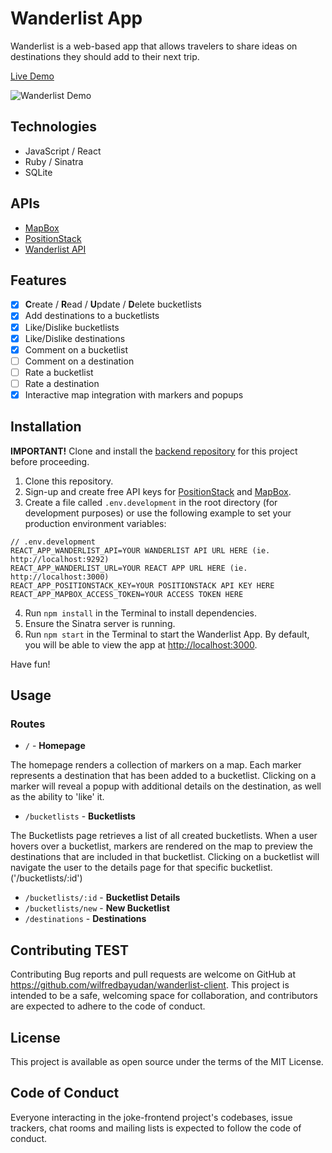 # Wanderlist App

Wanderlist is a web-based app that allows travelers to share ideas on destinations they should add to their next trip.

[Live Demo](https://wanderlist.jaybayudan.com)

![Wanderlist Demo](preview.gif)

## Technologies
* JavaScript / React
* Ruby / Sinatra
* SQLite 

## APIs
* [MapBox](https://www.mapbox.com/)
* [PositionStack](https://positionstack.com/)
* [Wanderlist API](https://github.com/wilfredbayudan/wanderlist-server)

## Features
- [x] **C**reate / **R**ead / **U**pdate / **D**elete bucketlists
- [x] Add destinations to a bucketlists
- [x] Like/Dislike bucketlists
- [x] Like/Dislike destinations
- [x] Comment on a bucketlist
- [ ] Comment on a destination
- [ ] Rate a bucketlist
- [ ] Rate a destination
- [x] Interactive map integration with markers and popups

## Installation
**IMPORTANT!** Clone and install the [backend repository](https://github.com/wilfredbayudan/wanderlist-server) for this project before proceeding.
1. Clone this repository.
2. Sign-up and create free API keys for [PositionStack](https://positionstack.com/) and [MapBox](https://www.mapbox.com/).
3. Create a file called `.env.development` in the root directory (for development purposes) or use the following example to set your production environment variables:

```
// .env.development
REACT_APP_WANDERLIST_API=YOUR WANDERLIST API URL HERE (ie. http://localhost:9292)
REACT_APP_WANDERLIST_URL=YOUR REACT APP URL HERE (ie. http://localhost:3000)
REACT_APP_POSITIONSTACK_KEY=YOUR POSITIONSTACK API KEY HERE
REACT_APP_MAPBOX_ACCESS_TOKEN=YOUR ACCESS TOKEN HERE
```
4. Run `npm install` in the Terminal to install dependencies.
5. Ensure the Sinatra server is running.
6. Run `npm start` in the Terminal to start the Wanderlist App. By default, you will be able to view the app at [http://localhost:3000](http://localhost:3000). 

Have fun!

## Usage

### Routes
* `/` - **Homepage**

The homepage renders a collection of markers on a map. Each marker represents a destination that has been added to a bucketlist. Clicking on a marker will reveal a popup with additional details on the destination, as well as the ability to 'like' it.

* `/bucketlists` - **Bucketlists**

The Bucketlists page retrieves a list of all created bucketlists. When a user hovers over a bucketlist, markers are rendered on the map to preview the destinations that are included in that bucketlist. Clicking on a bucketlist will navigate the user to the details page for that specific bucketlist. ('/bucketlists/:id')

* `/bucketlists/:id` - **Bucketlist Details**
* `/bucketlists/new` - **New Bucketlist**
* `/destinations` - **Destinations**

## Contributing TEST

Contributing Bug reports and pull requests are welcome on GitHub at https://github.com/wilfredbayudan/wanderlist-client. This project is intended to be a safe, welcoming space for collaboration, and contributors are expected to adhere to the code of conduct.

## License

This project is available as open source under the terms of the MIT License.

## Code of Conduct

Everyone interacting in the joke-frontend project's codebases, issue trackers, chat rooms and mailing lists is expected to follow the code of conduct.